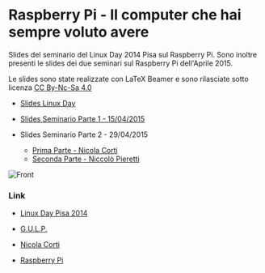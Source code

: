 Raspberry Pi - Il computer che hai sempre voluto avere
==========

Slides del seminario del Linux Day 2014 Pisa sul Raspberry Pi. Sono inoltre presenti le slides dei due seminari sul Raspberry Pi dell'Aprile 2015.

Le slides sono state realizzate con LaTeX Beamer e sono rilasciate sotto licenza [CC By-Nc-Sa 4.0](http://creativecommons.org/licenses/by-nc-sa/4.0/)

* [Slides Linux Day](https://github.com/cortinico/gulp-raspi/raw/master/linuxday/slides.pdf)

* [Slides Seminario Parte 1 - 15/04/2015](https://github.com/cortinico/gulp-raspi/raw/master/seminar-part1/slides.pdf)

* Slides Seminario Parte 2 - 29/04/2015
  * [Prima Parte - Nicola Corti](https://github.com/cortinico/gulp-raspi/raw/master/seminar-part2/slides.pdf)
  * [Seconda Parte - Niccolò Pieretti](https://github.com/cortinico/gulp-raspi/raw/master/seminar-part2/slides-niccolo.pdf)

![Front](http://i58.tinypic.com/2pttjmg.png)

### Link
* [Linux Day Pisa 2014](http://www.linuxdaypisa.it/)

* [G.U.L.P.](http://www.gulp.linux.it/)

* [Nicola Corti](http://ncorti.it/)

* [Raspberry Pi](http://www.raspberrypi.org/)
